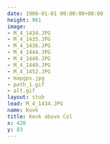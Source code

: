 ```yaml
---
date: 1900-01-01 00:00:00+00:00
height: 961
image:
- M_4_1434.JPG
- M_4_1435.JPG
- M_4_1436.JPG
- M_4_1444.JPG
- M_4_1448.JPG
- M_4_1449.JPG
- M_4_1452.JPG
- mapgps.jpg
- path_1.gif
- alt.gif
layout: stub
lead: M_4_1434.JPG
name: Kovk
title: Kovk above Col
x: 420
y: 83
---
```

